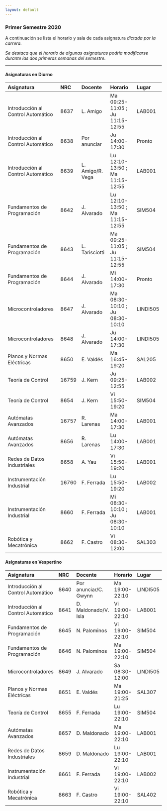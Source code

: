 ```yaml
---
layout: default
---
```


### Primer Semestre 2020
A continuación se lista el horario y sala de cada asignatura *dictada por la carrera*.

*Se destaca que el horario de algunas asignaturas podría modificarse durante las dos primeras semanas del semestre*.

* * *

#### Asignaturas en Diurno

| Asignatura                         |NRC  | Docente         | Horario                        | Lugar    |
|:-----------------------------------|:----|:----------------|:-------------------------------|:---------|
| Introducción al Control Automático |8637 |L. Amigo         |Ma 09:25-11:05 ; Ju 11:15-12:55 | LAB001   |
| Introducción al Control Automático |8638 |Por anunciar     |Ju 14:00-17:30                  | Pronto   |
| Introducción al Control Automático |8639 |L. Amigo/R. Vega |Lu 12:10-13:50 ; Ma 11:15-12:55 | LAB001   |
| Fundamentos de Programación        |8642 |J. Alvarado      |Lu 12:10-13:50 ; Ma 11:15-12:55 | SIM504   |
| Fundamentos de Programación        |8643 |L. Tarisciotti   |Ma 09:25-11:05 ; Ju 11:15-12:55 | SIM504   |
| Fundamentos de Programación        |8644 |J. Alvarado      |Mi 14:00-17:30                  | Pronto   |
| Microcontroladores                 |8647 |J. Alvarado      |Ma 08:30-10:10 ; Ju 08:30-10:10 | LINDI505 |
| Microcontroladores                 |8648 |J. Alvarado      |Ju 14:00-17:30                  | LINDI505 |
| Planos y Normas Eléctricas         |8650 |E. Valdés        |Ma 16:45-19:20                  | SAL205   |
| Teoría de Control                  |16759|J. Kern          |Ju 09:25-12:55                  | LAB002   |
| Teoría de Control                  |8654 |J. Kern          |Vi 15:50-19:20                  | SIM504   |
| Autómatas Avanzados                |16757|R. Larenas       |Ma 14:00-17:30                  | LAB001   |
| Autómatas Avanzados                |8656 |R. Larenas       |Lu 14:00-17:30                  | LAB001   |
| Redes de Datos Industriales        |8658 |A. Yau           |Vi 15:50-19:20                  | LAB001   |
| Instrumentación Industrial         |16760|F. Ferrada       |Lu 15:50-19:20                  | LAB002   |
| Instrumentación Industrial         |8660 |F. Ferrada       |Mi 08:30-10:10 ; Ju 08:30-10:10 | LAB001   |
| Robótica y Mecatrónica             |8662 |F. Castro        |Vi 08:30-12:00                  | SAL303   |

#### Asignaturas en Vespertino

| Asignatura                         |NRC  | Docente              | Horario       | Lugar    |
|:-----------------------------------|:----|:---------------------|:--------------|:---------|
| Introducción al Control Automático |8640 |Por anunciar/C. Gwynn |Ma 19:00-22:10 | LINDI505 |
| Introducción al Control Automático |8641 |D. Maldonado/V. Isla  |Vi 19:00-22:10 | LAB001   |
| Fundamentos de Programación        |8645 |N. Palominos          |Vi 19:00-22:10 | SIM504   |
| Fundamentos de Programación        |8646 |N. Palominos          |Ma 19:00-22:10 | SIM504   |
| Microcontroladores                 |8649 |J. Alvarado           |Sa 08:30-12:00 | LINDI505 |
| Planos y Normas Eléctricas         |8651 |E. Valdés             |Ma 19:00-21:25 | SAL307   |
| Teoría de Control                  |8655 |F. Ferrada            |Lu 19:00-22:10 | SIM504   |
| Autómatas Avanzados                |8657 |D. Maldonado          |Ma 19:00-22:10 | LAB001   |
| Redes de Datos Industriales        |8659 |D. Maldonado          |Lu 19:00-22:10 | LAB001   |
| Instrumentación Industrial         |8661 |F. Ferrada            |Vi 19:00-22:10 | LAB002   |
| Robótica y Mecatrónica             |8663 |F. Castro             |Vi 19:00-22:10 | SAL402   |
